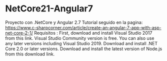 # NetCore21-Angular7
Proyecto con .NetCore y Angular 2.7
Tutorial seguido en la pagina: https://www.c-sharpcorner.com/article/create-an-angular-7-app-with-asp-net-core-2-1/
Requisitos :
First, download and install Visual Studio 2017 from this link. Visual Studio Community version is free. You can also use any later versions including Visual Studio 2019. 
Download and install .NET Core 2.0 or later versions.
Download and install the latest version of Node.js from this download link.

